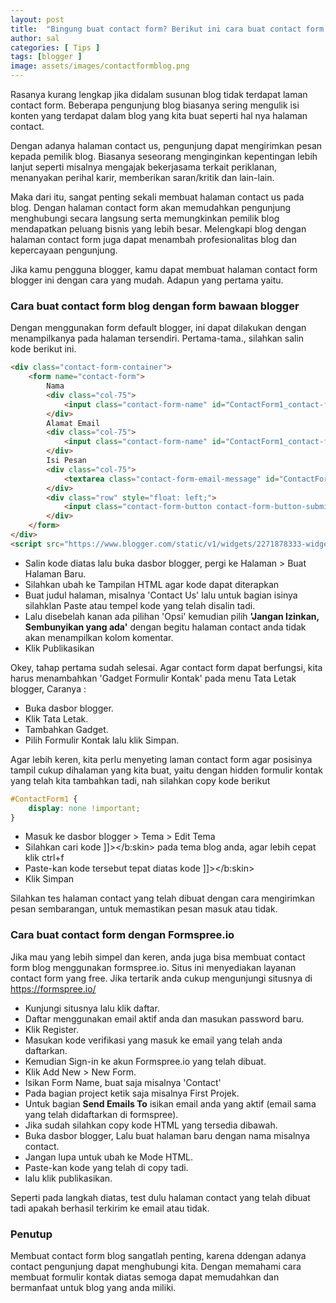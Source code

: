 ```yaml
---
layout: post
title:  "Bingung buat contact form? Berikut ini cara buat contact form blogger secara gratis"
author: sal
categories: [ Tips ]
tags: [blogger ]
image: assets/images/contactformblog.png
---
```

Rasanya kurang lengkap jika didalam susunan blog tidak terdapat laman contact form. Beberapa pengunjung blog biasanya sering mengulik isi konten yang terdapat dalam blog yang kita buat seperti hal nya halaman contact.

Dengan adanya halaman contact us, pengunjung dapat mengirimkan pesan kepada pemilik blog. Biasanya seseorang menginginkan kepentingan lebih lanjut seperti misalnya mengajak bekerjasama terkait periklanan, menanyakan perihal karir, memberikan saran/kritik dan lain-lain.

Maka dari itu, sangat penting sekali membuat halaman contact us pada blog. Dengan halaman contact form akan memudahkan pengunjung menghubungi secara langsung serta memungkinkan pemilik blog mendapatkan peluang bisnis yang lebih besar. Melengkapi blog dengan halaman contact form juga dapat menambah profesionalitas blog dan kepercayaan pengunjung.

Jika kamu pengguna blogger, kamu dapat membuat halaman contact form blogger ini dengan cara yang mudah. Adapun yang pertama yaitu.

### Cara buat contact form blog dengan form bawaan blogger

Dengan menggunakan form default blogger, ini dapat dilakukan dengan menampilkanya pada halaman tersendiri. Pertama-tama., silahkan salin kode berikut ini.

```html
<div class="contact-form-container">
    <form name="contact-form">
        Nama
        <div class="col-75">
            <input class="contact-form-name" id="ContactForm1_contact-form-name" name="name" type="text" value="" />
        </div>
        Alamat Email
        <div class="col-75">
            <input class="contact-form-name" id="ContactForm1_contact-form-email" name="email" type="text" value="" />
        </div>
        Isi Pesan
        <div class="col-75">
            <textarea class="contact-form-email-message" id="ContactForm1_contact-form-email-message" name="email-message" rows="10"></textarea>
        </div>
        <div class="row" style="float: left;">
            <input class="contact-form-button contact-form-button-submit" id="ContactForm1_contact-form-submit" type="button" value="Kirim" />
        </div>
    </form>
</div>
<script src="https://www.blogger.com/static/v1/widgets/2271878333-widgets.js"></script>
```
- Salin kode diatas lalu buka dasbor blogger, pergi ke Halaman > Buat Halaman Baru.
- Silahkan ubah ke Tampilan HTML agar kode dapat diterapkan
- Buat judul halaman, misalnya 'Contact Us' lalu untuk bagian isinya silahklan Paste atau tempel kode yang telah disalin tadi.
- Lalu disebelah kanan ada pilihan 'Opsi' kemudian pilih **'Jangan Izinkan, Sembunyikan yang ada'** dengan begitu halaman contact anda tidak akan menampilkan kolom komentar.
- Klik Publikasikan

Okey, tahap pertama sudah selesai. Agar contact form dapat berfungsi, kita harus menambahkan 'Gadget Formulir Kontak' pada menu Tata Letak blogger, Caranya :

- Buka dasbor blogger.
- Klik Tata Letak.
- Tambahkan Gadget.
- Pilih Formulir Kontak lalu klik Simpan.

Agar lebih keren, kita perlu menyeting laman contact form agar posisinya tampil cukup dihalaman yang kita buat, yaitu dengan hidden formulir kontak yang telah kita tambahkan tadi, nah silahkan copy kode berikut

```css
#ContactForm1 {
    display: none !important;
}
```
- Masuk ke dasbor blogger > Tema > Edit Tema
- Silahkan cari kode ]]></b:skin> pada tema blog anda, agar lebih cepat klik ctrl+f
- Paste-kan kode tersebut tepat diatas kode ]]></b:skin>
- Klik Simpan

Silahkan tes halaman contact yang telah dibuat dengan cara mengirimkan pesan sembarangan, untuk memastikan pesan masuk atau tidak.

### Cara buat contact form dengan Formspree.io

Jika mau yang lebih simpel dan keren, anda juga bisa membuat contact form blog menggunakan formspree.io. Situs ini menyediakan layanan contact form yang free. Jika tertarik anda cukup mengunjungi situsnya di https://formspree.io/
- Kunjungi situsnya lalu klik daftar.
- Daftar menggunakan email aktif anda dan masukan password baru. 
- Klik Register.
- Masukan kode verifikasi yang masuk ke email yang telah anda daftarkan.
- Kemudian Sign-in ke akun Formspree.io yang telah dibuat.
- Klik Add New > New Form.
- Isikan Form Name, buat saja misalnya 'Contact'
- Pada bagian project ketik saja misalnya First Projek.
- Untuk bagian **Send Emails To** isikan email anda yang aktif (email sama yang telah didaftarkan di formspree).
- Jika sudah silahkan copy kode HTML yang tersedia dibawah.
- Buka dasbor blogger, Lalu buat halaman baru dengan nama misalnya contact.
- Jangan lupa untuk ubah ke Mode HTML.
- Paste-kan kode yang telah di copy tadi.
- lalu klik publikasikan.

Seperti pada langkah diatas, test dulu halaman contact yang telah dibuat tadi apakah berhasil terkirim ke email atau tidak.

### Penutup

Membuat contact form blog sangatlah penting, karena ddengan adanya contact pengunjung dapat menghubungi kita. Dengan memahami cara membuat formulir kontak diatas semoga dapat memudahkan dan bermanfaat untuk blog yang anda miliki.

